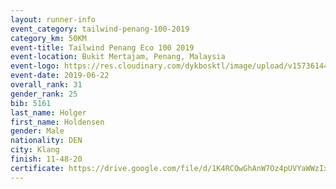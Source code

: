```yaml
--- 
layout: runner-info 
event_category: tailwind-penang-100-2019 
category_km: 50KM 
event-title: Tailwind Penang Eco 100 2019 
event-location: Bukit Mertajam, Penang, Malaysia 
event-logo: https://res.cloudinary.com/dykbosktl/image/upload/v1573614442/Logo/Logo_gqlzi3.jpg 
event-date: 2019-06-22 
overall_rank: 31
gender_rank: 25
bib: 5161
last_name: Holger
first_name: Holdensen
gender: Male
nationality: DEN
city: Klang
finish: 11-48-20
certificate: https://drive.google.com/file/d/1K4RCOwGhAnW7Oz4pUVYaWWzIxSEi-Tns/view?usp=sharing
--- 
```


